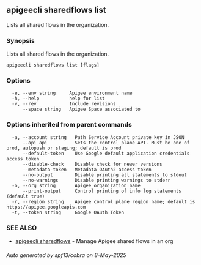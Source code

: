 ## apigeecli sharedflows list

Lists all shared flows in the organization.

### Synopsis

Lists all shared flows in the organization.

```
apigeecli sharedflows list [flags]
```

### Options

```
  -e, --env string     Apigee environment name
  -h, --help           help for list
  -v, --rev            Include revisions
      --space string   Apigee Space associated to
```

### Options inherited from parent commands

```
  -a, --account string   Path Service Account private key in JSON
      --api api          Sets the control plane API. Must be one of prod, autopush or staging; default is prod
      --default-token    Use Google default application credentials access token
      --disable-check    Disable check for newer versions
      --metadata-token   Metadata OAuth2 access token
      --no-output        Disable printing all statements to stdout
      --no-warnings      Disable printing warnings to stderr
  -o, --org string       Apigee organization name
      --print-output     Control printing of info log statements (default true)
  -r, --region string    Apigee control plane region name; default is https://apigee.googleapis.com
  -t, --token string     Google OAuth Token
```

### SEE ALSO

* [apigeecli sharedflows](apigeecli_sharedflows.md)	 - Manage Apigee shared flows in an org

###### Auto generated by spf13/cobra on 8-May-2025
